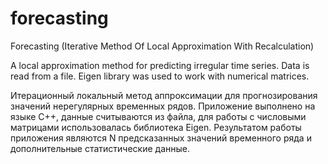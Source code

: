# forecasting
Forecasting (Iterative Method Of Local Approximation With Recalculation)

A local approximation method for predicting irregular time series. Data is read from a file. Eigen library was used to work with numerical matrices.

Итерационный локальный метод аппроксимации для прогнозирования значений нерегулярных временных рядов. Приложение выполнено на языке C++, данные считываются из файла, для работы с числовыми матрицами использовалась библиотека Eigen. 
Результатом работы приложения являются N предсказанных значений временного ряда и дополнительные статистические данные.
